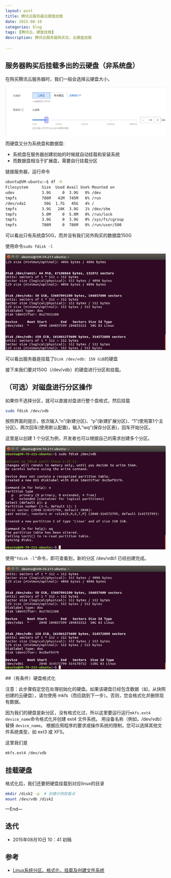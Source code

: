 ```yaml
---
layout: post
title: 腾讯云服务器云硬盘挂载
date: 2015-08-10
categories: blog
tags: [腾讯云，硬盘挂载]
description: 腾讯云服务器购买后，云硬盘挂载

---
```


## 服务器购买后挂载多出的云硬盘（非系统盘）

在购买腾讯云服务器时，我们一般会选择云硬盘大小，

![1](/source/images/tencent-cloud-cloud-hard-disk-mount/1.png)

而硬盘又分为系统盘和数据盘:

- 系统盘在服务器创建初始的时候就自动挂载和安装系统
- 而数据盘相当于扩展盘，需要自行挂载分区


链接服务器，运行命令

```bash
ubuntu@VM-ubuntu:~$ df -h
Filesystem      Size  Used Avail Use% Mounted on
udev            3.9G     0  3.9G   0% /dev
tmpfs           786M   41M  745M   6% /run
/dev/vda1        50G  1.7G   45G   4% /
tmpfs           3.9G   24K  3.9G   1% /dev/shm
tmpfs           5.0M     0  5.0M   0% /run/lock
tmpfs           3.9G     0  3.9G   0% /sys/fs/cgroup
tmpfs           786M     0  786M   0% /run/user/500

```

可以看出只有系统盘50G，而并没有我们另外购买的数据盘150G


使用命令`sudo fdisk -l`

![2](/source/images/tencent-cloud-cloud-hard-disk-mount/2.png)

可以看出服务器是挂载了`Disk /dev/vdb: 150 GiB`的硬盘

接下来我们要对150G（/dev/vdb）的硬盘进行分区和挂载。



## （可选）对磁盘进行分区操作

如果你不选择分区，就可以直接对盘进行整个盘格式，然后挂载

```bash
sudo fdisk /dev/vdb

```

按照界面的提示，依次输入“n”(新建分区)、“p”(新建扩展分区)、“1”(使用第1个主分区)，两次回车(使用默认配置)，输入“wq”(保存分区表)，回车开始分区。

这里是以创建 1 个分区为例，开发者也可以根据自己的需求创建多个分区。

![3](/source/images/tencent-cloud-cloud-hard-disk-mount/3.png)

使用`“fdisk -l”`命令，即可查看到，新的分区 /dev/vdb1 已经创建完成。

![4](/source/images/tencent-cloud-cloud-hard-disk-mount/4.png)

##（有条件）硬盘格式化

注意：此步骤假定您在处理初始化的硬盘。如果该硬盘已经包含数据（如，从快照创建的云硬盘），请勿使用 mkfs（而应跳到下一步）。否则，您会格式化并删除现有数据。

因为我们的硬盘是新分区，没有格式化过，所以这里要运行运行`mkfs.ext4 device_name`命令格式化并创建 ext4 文件系统。
用设备名称（例如，/dev/vdb）替换 `device_name`。
根据应用程序的要求或操作系统的限制，您可以选择其他文件系统类型，如 ext3 或 XFS。

这里我们是

```bash
mkfs.ext4 /dev/vdb
```


## 挂载硬盘

格式化后，我们还要把硬盘挂载到对应linux的目录

```bash
mkdir /disk2 -p  # 创建示例挂载点
mount /dev/vdb /disk2

```


—End—


## 迭代

* 2015年08月10日 10：41 初稿

## 参考

- [Linux系统分区、格式化、挂载及创建文件系统](https://cloud.tencent.com/document/product/362/6735#.EF.BC.88.E5.8F.AF.E9.80.89.EF.BC.89.E5.AF.B9.E7.A3.81.E7.9B.98.E8.BF.9B.E8.A1.8C.E5.88.86.E5.8C.BA.E6.93.8D.E4.BD.9C3)
